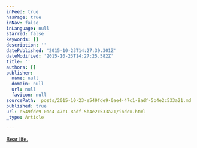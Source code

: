 ```yaml
---
inFeed: true
hasPage: true
inNav: false
inLanguage: null
starred: false
keywords: []
description: ''
datePublished: '2015-10-23T14:27:39.301Z'
dateModified: '2015-10-23T14:27:25.582Z'
title: ''
authors: []
publisher:
  name: null
  domain: null
  url: null
  favicon: null
sourcePath: _posts/2015-10-23-e549fde9-0ae4-47c1-8adf-5b4e2c533a21.md
published: true
url: e549fde9-0ae4-47c1-8adf-5b4e2c533a21/index.html
_type: Article

---
```

[Bear life.][0]

[0]: http://explore.org/live-cams/player/brown-bear-salmon-cam-brooks-falls